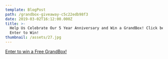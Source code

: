```yaml
---
template: BlogPost
path: /grandbox-giveaway-c5c22edb98f3
date: 2019-03-02T16:12:00.000Z
title: >-
  Help Us Celebrate Our 5 Year Anniversary and Win a GrandBox! Click below to
  Enter to Win!
thumbnail: /assets/27.jpg
---
```

<!--StartFragment-->

[Enter to win a Free GrandBox!](http://www.mygrandbox.com/giveaway)

<!--EndFragment-->
